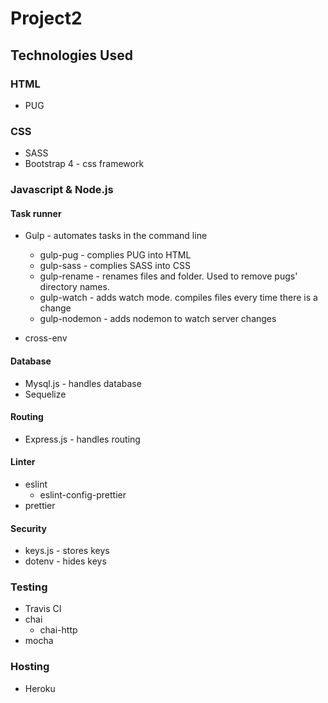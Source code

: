 # Project2

## Technologies Used

### HTML

- PUG

### CSS

- SASS
- Bootstrap 4 - css framework

### Javascript & Node.js

#### Task runner

- Gulp - automates tasks in the command line

  - gulp-pug - complies PUG into HTML
  - gulp-sass - complies SASS into CSS
  - gulp-rename - renames files and folder. Used to remove pugs' directory names.
  - gulp-watch - adds watch mode. compiles files every time there is a change
  - gulp-nodemon - adds nodemon to watch server changes

- cross-env

#### Database

- Mysql.js - handles database
- Sequelize

#### Routing

- Express.js - handles routing

#### Linter

- eslint
  - eslint-config-prettier
- prettier

#### Security

- keys.js - stores keys
- dotenv - hides keys

### Testing

- Travis CI
- chai
  - chai-http
- mocha

### Hosting

- Heroku
